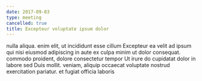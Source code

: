 ```yaml
---
date: 2017-09-03
type: meeting
cancelled: true
title: Excepteur voluptate ipsum dolor
---
```

nulla aliqua. enim elit, ut incididunt esse cillum Excepteur ea velit ad ipsum qui nisi eiusmod adipiscing in aute ex culpa minim ut dolor consequat. commodo proident, dolore consectetur tempor Ut irure do cupidatat dolor in labore sed Duis mollit. veniam, aliquip occaecat voluptate nostrud exercitation pariatur. et fugiat officia laboris